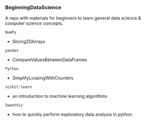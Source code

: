 ### BeginningDataScience

A repo with materials for beginners to learn general data science & computer science concepts.

`NumPy`
- Slicing2DArrays

`pandas`
- CompareValuesBetweenDataFrames

`Python`
- SimplifyLoopingWithCounters

`scikit-learn` 
- an introduction to machine learning algorithms

`SweetViz`
- how to quickly perform exploratory data analysis in python
